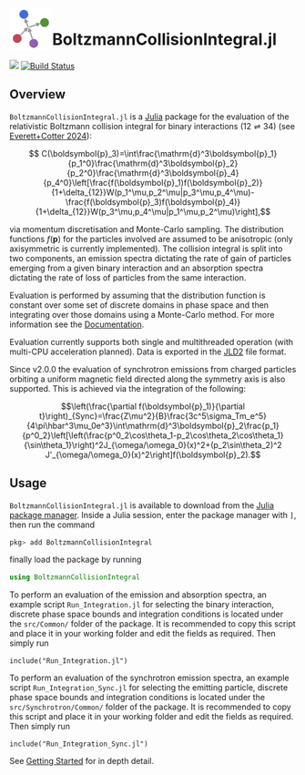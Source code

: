 <img align="left" width="75" height="75" src="https://github.com/cneverett/BoltzmannCollisionIntegral.jl/blob/main/docs/src/assets/logo.svg" alt="BoltzmannCollisionIntegral.jl icon">

# BoltzmannCollisionIntegral.jl

[![][docs-latest-img]][docs-latest-url]
[![Build Status][gha-img]][gha-url]

[docs-latest-img]: https://img.shields.io/badge/Docs-Stable-lightgrey.svg
[docs-latest-url]: https://cneverett.github.io/BoltzmannCollisionIntegral.jl/dev/

[gha-img]: https://github.com/cneverett/BoltzmannCollisionIntegral.jl/actions/workflows/CI.yml/badge.svg?branch=main
[gha-url]: https://github.com/cneverett/BoltzmannCollisionIntegral.jl/actions/workflows/CI.yml?query=branch%3Amain

## Overview

`BoltzmannCollisionIntegral.jl` is a [Julia](http://julialang.org/) package for the evaluation of the relativistic Boltzmann collision integral for binary interactions $(12\rightleftharpoons34)$ (see [Everett+Cotter 2024](https://doi.org/10.1093/rasti/rzae036)):
```math
    C(\boldsymbol{p}_3)=\int\frac{\mathrm{d}^3\boldsymbol{p}_1}{p_1^0}\frac{\mathrm{d}^3\boldsymbol{p}_2}{p_2^0}\frac{\mathrm{d}^3\boldsymbol{p}_4}{p_4^0}\left[\frac{f(\boldsymbol{p}_1)f(\boldsymbol{p}_2)}{1+\delta_{12}}W(p_1^\mu,p_2^\mu|p_3^\mu,p_4^\mu)- \frac{f(\boldsymbol{p}_3)f(\boldsymbol{p}_4)}{1+\delta_{12}}W(p_3^\mu,p_4^\mu|p_1^\mu,p_2^\mu)\right],
```
via momentum discretisation and Monte-Carlo sampling. The distribution functions $f(\boldsymbol{p})$ for the particles involved are assumed to be anisotropic (only axisymmetric is currently implemented). The collision integral is split into two components, an emission spectra dictating the rate of gain of particles emerging from a given binary interaction and an absorption spectra dictating the rate of loss of particles from the same interaction.

Evaluation is performed by assuming that the distribution function is constant over some set of discrete domains in phase space and then integrating over those domains using a Monte-Carlo method. For more information see the [Documentation](https://cneverett.github.io/BoltzmannCollisionIntegral.jl/).

Evaluation currently supports both single and multithreaded operation (with multi-CPU acceleration planned). Data is exported in the [JLD2](https://github.com/JuliaIO/JLD2.jl) file format.

Since v2.0.0 the evaluation of synchrotron emissions from charged particles orbiting a uniform magnetic field directed along the symmetry axis is also supported. This is achieved via the integration of the following:
```math
\left(\frac{\partial f(\boldsymbol{p}_1)}{\partial t}\right)_{Sync}=\frac{Z\mu^2}{B}\frac{3c^5\sigma_Tm_e^5}{4\pi\hbar^3\mu_0e^3}\int\mathrm{d}^3\boldsymbol{p}_2\frac{p_1}{p^0_2}\left[\left(\frac{p^0_2\cos\theta_1-p_2\cos\theta_2\cos\theta_1}{\sin\theta_1}\right)^2J_{\omega/\omega_0}(x)^2+(p_2\sin\theta_2)^2 J'_{\omega/\omega_0}(x)^2\right]f(\boldsymbol{p}_2).
```

## Usage
`BoltzmannCollisionIntegral.jl` is available to download from the [Julia package
manager](https://pkgdocs.julialang.org/v1/). Inside a Julia session, enter the package manager with `]`, then run the command 
```julia 
pkg> add BoltzmannCollisionIntegral
```
finally load the package by running
```julia
using BoltzmannCollisionIntegral
```

To perform an evaluation of the emission and absorption spectra, an example script `Run_Integration.jl` for selecting the binary interaction, discrete phase space bounds and integration conditions is located under the `src/Common/` folder of the package. It is recommended to copy this script and place it in your working folder and edit the fields as required. Then simply run
```julia-repl
include("Run_Integration.jl")
``` 

To perform an evaluation of the synchrotron emission spectra, an example script `Run_Integration_Sync.jl` for selecting the emitting particle, discrete phase space bounds and integration conditions is located under the `src/Synchrotron/Common/` folder of the package. It is recommended to copy this script and place it in your working folder and edit the fields as required. Then simply run
```julia-repl
include("Run_Integration_Sync.jl")
``` 

See [Getting Started](https://cneverett.github.io/BoltzmannCollisionIntegral.jl/dev/quickstart/) for in depth detail.
